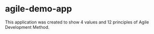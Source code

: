 # agile-demo-app
This application was created to show 4 values and 12 principles of Agile Development Method.
